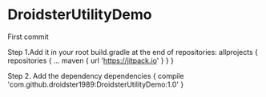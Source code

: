 # DroidsterUtilityDemo
First commit

Step 1.Add it in your root build.gradle at the end of repositories:
allprojects {
		repositories {
			...
			maven { url 'https://jitpack.io' }
		}
	}
  
  Step 2. Add the dependency
  dependencies {
	        compile 'com.github.droidster1989:DroidsterUtilityDemo:1.0'
	}
